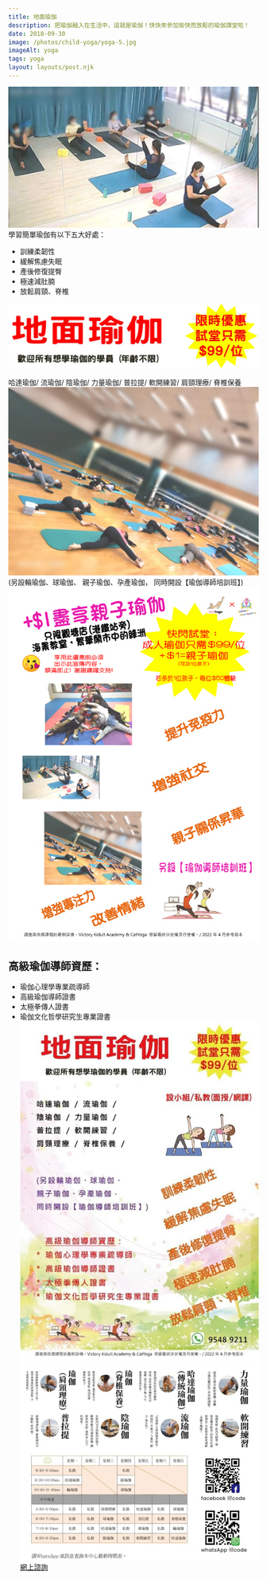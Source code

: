 ```yaml
---
title: 地面瑜伽
description: 把瑜伽融入在生活中，這就是瑜伽！快快來參加愉快而放鬆的瑜伽課堂啦！
date: 2018-09-30
image: /photos/child-yoga/yoga-5.jpg
imageAlt: yoga
tags: yoga
layout: layouts/post.njk
---
```

![yoga 600](/photos/child-yoga/yoga-3.jpg)
學習簡單瑜伽有以下五大好處：

- 訓練柔韌性
- 緩解焦慮失眠
- 產後修復提臀
- 極速減肚腩
- 放鬆肩頸、脊椎

![yoga 600](/photos/child-yoga/yoga-1.jpg)

哈達瑜伽/ 流瑜伽/
陰瑜伽/ 力量瑜伽/
普拉提/ 軟開練習/
肩頸理療/ 脊椎保養
![yoga 600](/photos/child-yoga/yoga-4.jpg)
(另設輪瑜伽、球瑜伽、
親子瑜伽、孕產瑜伽，
同時開設【瑜伽導師培訓班】)
![yoga 600](/photos/child-yoga/yoga-2.jpg)
## 高級瑜伽導師資歷：

* 瑜伽心理學專業疏導師
* 高級瑜伽導師證書
* 太極拳傳人證書
* 瑜伽文化哲學研究生專業證書
![yoga 600](/photos/child-yoga/yoga-6.jpg)
![yoga 600](/photos/child-yoga/yoga-7.jpg)
<a href="https://bit.ly/3wxJa1P" class="button">網上諮詢</a>